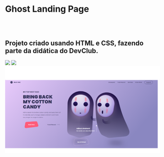 <h1>Ghost Landing Page</h1>
<br>
<br>
<h2>Projeto criado usando HTML e CSS, fazendo parte da didática do DevClub.</h2>

<img src="https://img.shields.io/badge/HTML5-E34F26?style=for-the-badge&logo=html5&logoColor=white"/>
<img src="https://img.shields.io/badge/CSS3-1572B6?style=for-the-badge&logo=css3&logoColor=white" />

<img src="https://github.com/SamuelDias91/Dev-Club-Ghosts-Landing-Page/blob/main/assets/Desktop-Img.png?raw=true" />

